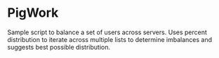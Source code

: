 PigWork
=======
Sample script to balance a set of users across servers. Uses percent distribution to iterate across multiple lists to determine imbalances and suggests best possible distribution.
